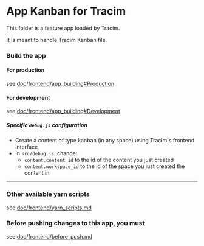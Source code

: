 App Kanban for Tracim
===================

This folder is a feature app loaded by Tracim.

It is meant to handle Tracim Kanban file.


### Build the app

#### For production

see [doc/frontend/app_building#Production](../doc/frontend/app_building.md#production)

#### For development

see [doc/frontend/app_building#Development](../doc/frontend/app_building.md#development)

##### Specific `debug.js` configuration

- Create a content of type kanban (in any space) using Tracim's frontend interface
- In `src/debug.js`, change:
  - `content.content_id` to the id of the content you just created
  - `content.workspace_id` to the id of the space you just created the content in

___

### Other available yarn scripts

see [doc/frontend/yarn_scripts.md](../doc/frontend/yarn_scripts.md)

### Before pushing changes to this app, you must

see [doc/frontend/before_push.md](../doc/frontend/before_push.md)
